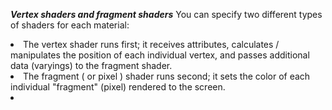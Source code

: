 
<strong><em>Vertex shaders and fragment shaders</em></strong>
You can specify two different types of shaders for each material:

<li>The vertex shader runs first; it receives attributes, calculates / manipulates the position of each individual vertex, and passes additional data (varyings) to the fragment shader.</li>
<li>The fragment ( or pixel ) shader runs second; it sets the color of each individual "fragment" (pixel) rendered to the screen.<li/>
